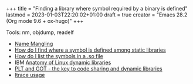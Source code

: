 +++
title = "Finding a library where symbol required by a binary is defined"
lastmod = 2023-01-03T22:20:02+01:00
draft = true
creator = "Emacs 28.2 (Org mode 9.6 + ox-hugo)"
+++

Tools: nm, objdump, readelf

-   [Name Mangling](https://en.wikipedia.org/wiki/Name_mangling)
-   [How do I find where a symbol is defined among static libraries](https://stackoverflow.com/questions/19916119/how-do-i-find-where-a-symbol-is-defined-among-static-libraries)
-   [How do I list the symbols in a .so file](https://stackoverflow.com/questions/34732/how-do-i-list-the-symbols-in-a-so-file)
-   IBM [Anatomy of Linux dynamic libraries](https://developer.ibm.com/tutorials/l-dynamic-libraries/)
-   [PLT and GOT - the key to code sharing and dynamic libraries](https://www.technovelty.org/linux/plt-and-got-the-key-to-code-sharing-and-dynamic-libraries.html)
-   [ltrace usage](https://www.howtogeek.com/devops/how-to-use-ltrace-to-trace-library-calls/)
